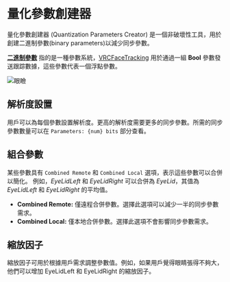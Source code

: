 # 量化參數創建器

量化參數創建器 (Quantization Parameters Creator) 是一個非破壞性工具，用於創建二進制參數(binary parameters)以減少同步參數。

[**二進制參數**](https://docs.vrcft.io/docs/tutorial-avatars/tutorial-avatars-extras/parameters/types/binary) 指的是一種參數系統，[VRCFaceTracking](https://docs.vrcft.io/) 用於通過一組 **Bool** 參數發送跟踪數據，這些參數代表一個浮點參數。

![眼瞼](/qpc_eyelid.png)

## 解析度設置
用戶可以為每個參數設置解析度。更高的解析度需要更多的同步參數。所需的同步參數數量可以在 `Parameters: {num} bits` 部分查看。

## 組合參數
某些參數具有 `Combined Remote` 和 `Combined Local` 選項，表示這些參數可以合併以簡化。
例如，*EyeLidLeft* 和 *EyeLidRight* 可以合併為 *EyeLid*，其值為 *EyeLidLeft* 和 *EyeLidRight* 的平均值。

- **Combined Remote:**
僅遠程合併參數。選擇此選項可以減少一半的同步參數需求。
- **Combined Local:**
僅本地合併參數。選擇此選項不會影響同步參數需求。

## 縮放因子
縮放因子可用於根據用戶需求調整參數值。例如，如果用戶覺得眼睛張得不夠大，他們可以增加 EyeLidLeft 和 EyeLidRight 的縮放因子。